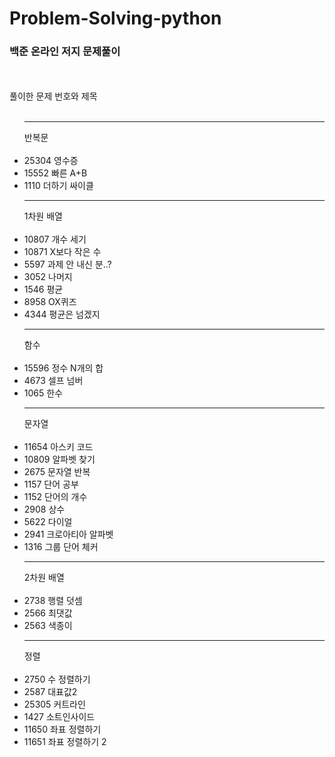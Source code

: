 # Problem-Solving-python
<h3>백준 온라인 저지 문제풀이</h3>
<br><br>
풀이한 문제 번호와 제목
<br><br>

  
  
    
<ul>
<hr>반복문<br>
<br>
<li>25304 영수증</li>
<li>15552 빠른 A+B</li>
<li>1110 더하기 싸이클</li>
<hr>
1차원 배열<br>
<br>
<li>10807 개수 세기 </li>
<li>10871 X보다 작은 수</li>
<li>5597 과제 안 내신 분..?</li>
<li>3052 나머지</li>
<li>1546 평균</li>
<li>8958 OX퀴즈</li>
<li>4344 평균은 넘겠지</li>
<hr>
함수<br>
<br>
<li>15596 정수 N개의 합</li>
<li>4673 셀프 넘버</li>
<li>1065 한수</li>
<hr>
문자열<br>
<br>
<li>11654 아스키 코드</li>
<li>10809 알파벳 찾기</li>
<li>2675 문자열 반복</li>
<li>1157 단어 공부</li>
<li>1152 단어의 개수</li>
<li>2908 상수</li>
<li>5622 다이얼</li>
<li>2941 크로아티아 알파벳</li>
<li>1316 그룹 단어 체커</li>
<hr>
2차원 배열<br>
<br>
<li>2738 행렬 덧셈</li>
<li>2566 최댓값</li>
<li>2563 색종이</li>
<hr>
정렬<br>
<br>
<li>2750 수 정렬하기</li>
<li>2587 대표값2</li>
<li>25305 커트라인</li>
<li>1427 소트인사이드</li>
<li>11650 좌표 정렬하기</li>
<li>11651 좌표 정렬하기 2</li>
</ul>
